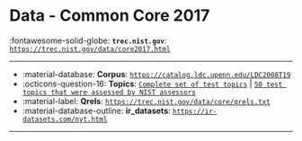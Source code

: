 # Data - Common Core 2017 

:fontawesome-solid-globe: **`trec.nist.gov`**: [`https://trec.nist.gov/data/core2017.html`](https://trec.nist.gov/data/core2017.html)

---

- :material-database: **Corpus**: [`https://catalog.ldc.upenn.edu/LDC2008T19`](https://catalog.ldc.upenn.edu/LDC2008T19)
- :octicons-question-16: **Topics**: [`Complete set of test topics`](https://trec.nist.gov/data/core/core_crowd.txt) | [`50 test topics that were assessed by NIST assessors`](https://trec.nist.gov/data/core/core_nist.txt)
- :material-label: **Qrels**: [`https://trec.nist.gov/data/core/qrels.txt`](https://trec.nist.gov/data/core/qrels.txt)
- :material-database-outline: **ir_datasets**: [`https://ir-datasets.com/nyt.html`](https://ir-datasets.com/nyt.html)


---

